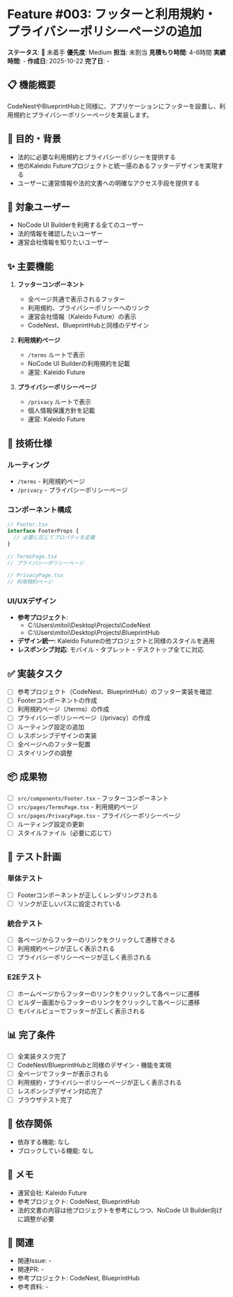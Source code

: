 # Feature #003: フッターと利用規約・プライバシーポリシーページの追加

**ステータス**: 🔴 未着手
**優先度**: Medium
**担当**: 未割当
**見積もり時間**: 4-6時間
**実績時間**: -
**作成日**: 2025-10-22
**完了日**: -

## 📋 機能概要

CodeNestやBlueprintHubと同様に、アプリケーションにフッターを設置し、利用規約とプライバシーポリシーページを実装します。

## 🎯 目的・背景

- 法的に必要な利用規約とプライバシーポリシーを提供する
- 他のKaleido Futureプロジェクトと統一感のあるフッターデザインを実現する
- ユーザーに運営情報や法的文書への明確なアクセス手段を提供する

## 👥 対象ユーザー

- NoCode UI Builderを利用する全てのユーザー
- 法的情報を確認したいユーザー
- 運営会社情報を知りたいユーザー

## ✨ 主要機能

1. **フッターコンポーネント**
   - 全ページ共通で表示されるフッター
   - 利用規約、プライバシーポリシーへのリンク
   - 運営会社情報（Kaleido Future）の表示
   - CodeNest、BlueprintHubと同様のデザイン

2. **利用規約ページ**
   - `/terms` ルートで表示
   - NoCode UI Builderの利用規約を記載
   - 運営: Kaleido Future

3. **プライバシーポリシーページ**
   - `/privacy` ルートで表示
   - 個人情報保護方針を記載
   - 運営: Kaleido Future

## 📐 技術仕様

### ルーティング

- `/terms` - 利用規約ページ
- `/privacy` - プライバシーポリシーページ

### コンポーネント構成

```typescript
// Footer.tsx
interface FooterProps {
  // 必要に応じてプロパティを定義
}

// TermsPage.tsx
// プライバシーポリシーページ

// PrivacyPage.tsx
// 利用規約ページ
```

### UI/UXデザイン

- **参考プロジェクト**:
  - C:\Users\mitoi\Desktop\Projects\CodeNest
  - C:\Users\mitoi\Desktop\Projects\BlueprintHub
- **デザイン統一**: Kaleido Futureの他プロジェクトと同様のスタイルを適用
- **レスポンシブ対応**: モバイル・タブレット・デスクトップ全てに対応

## ✅ 実装タスク

- [ ] 参考プロジェクト（CodeNest、BlueprintHub）のフッター実装を確認
- [ ] Footerコンポーネントの作成
- [ ] 利用規約ページ（/terms）の作成
- [ ] プライバシーポリシーページ（/privacy）の作成
- [ ] ルーティング設定の追加
- [ ] レスポンシブデザインの実装
- [ ] 全ページへのフッター配置
- [ ] スタイリングの調整

## 📦 成果物

- [ ] `src/components/Footer.tsx` - フッターコンポーネント
- [ ] `src/pages/TermsPage.tsx` - 利用規約ページ
- [ ] `src/pages/PrivacyPage.tsx` - プライバシーポリシーページ
- [ ] ルーティング設定の更新
- [ ] スタイルファイル（必要に応じて）

## 🧪 テスト計画

### 単体テスト
- [ ] Footerコンポーネントが正しくレンダリングされる
- [ ] リンクが正しいパスに設定されている

### 統合テスト
- [ ] 各ページからフッターのリンクをクリックして遷移できる
- [ ] 利用規約ページが正しく表示される
- [ ] プライバシーポリシーページが正しく表示される

### E2Eテスト
- [ ] ホームページからフッターのリンクをクリックして各ページに遷移
- [ ] ビルダー画面からフッターのリンクをクリックして各ページに遷移
- [ ] モバイルビューでフッターが正しく表示される

## 📊 完了条件

- [ ] 全実装タスク完了
- [ ] CodeNest/BlueprintHubと同様のデザイン・機能を実現
- [ ] 全ページでフッターが表示される
- [ ] 利用規約・プライバシーポリシーページが正しく表示される
- [ ] レスポンシブデザイン対応完了
- [ ] ブラウザテスト完了

## 🔗 依存関係

- 依存する機能: なし
- ブロックしている機能: なし

## 📝 メモ

- 運営会社: Kaleido Future
- 参考プロジェクト: CodeNest, BlueprintHub
- 法的文書の内容は他プロジェクトを参考にしつつ、NoCode UI Builder向けに調整が必要

## 🔗 関連

- 関連Issue: -
- 関連PR: -
- 参考プロジェクト: CodeNest, BlueprintHub
- 参考資料: -
